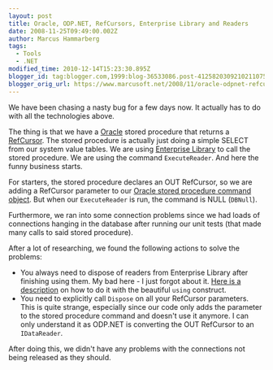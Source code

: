 ```yaml
---
layout: post
title: Oracle, ODP.NET, RefCursors, Enterprise Library and Readers
date: 2008-11-25T09:49:00.002Z
author: Marcus Hammarberg
tags:
  - Tools
  - .NET
modified_time: 2010-12-14T15:23:30.895Z
blogger_id: tag:blogger.com,1999:blog-36533086.post-4125820309210211075
blogger_orig_url: https://www.marcusoft.net/2008/11/oracle-odpnet-refcursors-enterprise.html
---
```


We have been chasing a nasty bug for a few days now. It actually has to do with all the technologies above.

The thing is that we have a [Oracle](http://www.oracle.com/) stored procedure that returns a [RefCursor](http://www.oradev.com/ref_cursor.jsp). The stored procedure is actually just doing a simple SELECT from our system value tables. We are using [Enterprise Library](http://www.codeplex.com/entlib) to call the stored procedure. We are using the command `ExecuteReader`. And here the funny business starts.

For starters, the stored procedure declares an OUT RefCursor, so we are adding a RefCursor parameter to our [Oracle stored procedure command object](http://www.exforsys.com/tutorials/odp.net.html). But when our `ExecuteReader` is run, the command is NULL (`DBNull`).

Furthermore, we ran into some connection problems since we had loads of connections hanging in the database after running our unit tests (that made many calls to said stored procedure).

After a lot of researching, we found the following actions to solve the problems:

- You always need to dispose of readers from Enterprise Library after finishing using them. My bad here - I just forgot about it. [Here is a description](http://forums.microsoft.com/MSDN/ShowPost.aspx?PostID=352908&SiteID=1) on how to do it with the beautiful `using` construct.
- You need to explicitly call `Dispose` on all your RefCursor parameters. This is quite strange, especially since our code only adds the parameter to the stored procedure command and doesn't use it anymore. I can only understand it as ODP.NET is converting the OUT RefCursor to an `IDataReader`.

After doing this, we didn't have any problems with the connections not being released as they should.
